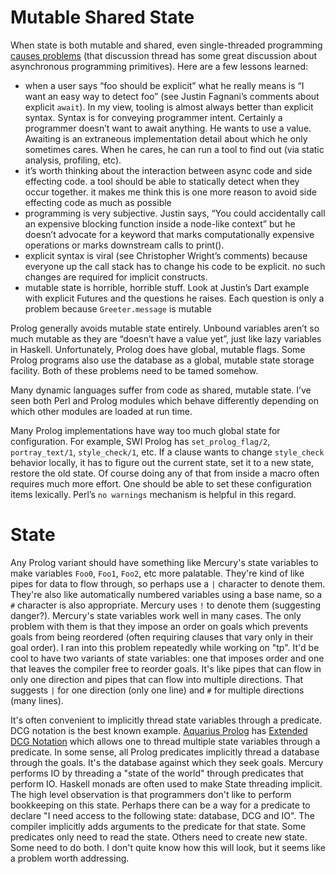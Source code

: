 # Mutable Shared State

When state is both mutable and shared, even single-threaded programming [causes problems](https://groups.google.com/a/dartlang.org/forum/#!topic/misc/3wUeZvYQQFo/discussion) (that discussion thread has some great discussion about asynchronous programming primitives).  Here are a few lessons learned:

  * when a user says “foo should be explicit” what he really means is “I want an easy way to detect foo” (see Justin Fagnani’s comments about explicit `await`).  In my view, tooling is almost always better than explicit syntax.  Syntax is for conveying programmer intent.  Certainly a programmer doesn’t want to await anything.  He wants to use a value.  Awaiting is an extraneous implementation detail about which he only sometimes cares.  When he cares, he can run a tool to find out (via static analysis, profiling, etc).
  * it’s worth thinking about the interaction between async code and side effecting code. a tool should be able to statically detect when they occur together. it makes me think this is one more reason to avoid side effecting code as much as possible
  * programming is very subjective.  Justin says, “You could accidentally call an expensive blocking function inside a node-like context” but he doesn’t advocate for a keyword that marks computationally expensive operations or marks downstream calls to print().
  * explicit syntax is viral (see Christopher Wright’s comments) because everyone up the call stack has to change his code to be explicit.  no such changes are required for implicit constructs.
  * mutable state is horrible, horrible stuff.  Look at Justin’s Dart example with explicit Futures and the questions he raises.  Each question is only a problem because `Greeter.message` is mutable

Prolog generally avoids mutable state entirely.  Unbound variables aren’t so much mutable as they are “doesn’t have a value yet”, just like lazy variables in Haskell.  Unfortunately, Prolog does have global, mutable flags.  Some Prolog programs also use the database as a global, mutable state storage facility.  Both of these problems need to be tamed somehow.

Many dynamic languages suffer from code as shared, mutable state.  I’ve seen both Perl and Prolog modules which behave differently depending on which other modules are loaded at run time.

Many Prolog implementations have way too much global state for configuration.  For example, SWI Prolog has `set_prolog_flag/2`, `portray_text/1`, `style_check/1`, etc.  If a clause wants to change `style_check` behavior locally, it has to figure out the current state, set it to a new state, restore the old state.  Of course doing any of that from inside a macro often requires much more effort.  One should be able to set these configuration items lexically.  Perl’s `no warnings` mechanism is helpful in this regard.


# State

Any Prolog variant should have something like Mercury's state variables to make variables `Foo0`, `Foo1`, `Foo2`, etc more palatable. They're kind of like pipes for data to flow through, so perhaps use a `|` character to denote them. They're also like automatically numbered variables using a base name, so a `#` character is also appropriate.  Mercury uses `!` to denote them (suggesting danger?).  Mercury's state variables work well in many cases. The only problem with them is that they impose an order on goals which prevents goals from being reordered (often requiring clauses that vary only in their goal order). I ran into this problem repeatedly while working on "tp".  It'd be cool to have two variants of state variables: one that imposes order and one that leaves the compiler free to reorder goals. It's like pipes that can flow in only one direction and pipes that can flow into multiple directions. That suggests `|` for one direction (only one line) and `#` for multiple directions (many lines).

It's often convenient to implicitly thread state variables through a predicate. DCG notation is the best known example. [Aquarius Prolog](http://www.info.ucl.ac.be/~pvr/aquarius.html) has [Extended DCG Notation](http://www.info.ucl.ac.be/~pvr/Peter.thesis/Peter.thesis.html) which allows one to thread multiple state variables through a predicate. In some sense, all Prolog predicates implicitly thread a database through the goals. It's the database against which they seek goals. Mercury performs IO by threading a "state of the world" through predicates that perform IO. Haskell monads are often used to make State threading implicit. The high level observation is that programmers don't like to perform bookkeeping on this state. Perhaps there can be a way for a predicate to declare "I need access to the following state: database, DCG and IO". The compiler  implicitly adds arguments to the predicate for that state. Some predicates only need to read the state. Others need to create new state. Some need to do both. I don't quite know how this will look, but it seems like a problem worth addressing.
